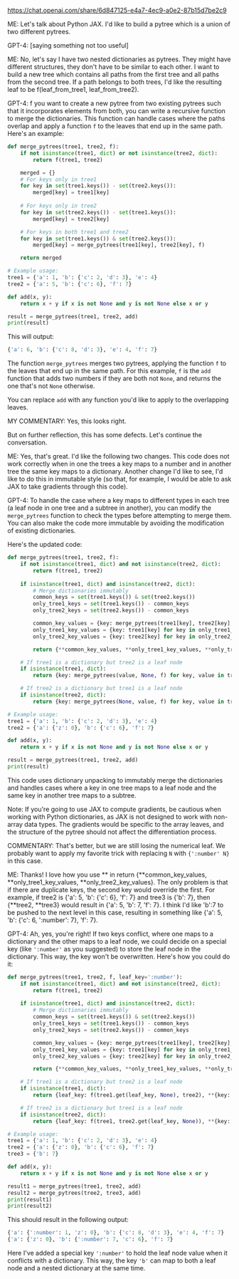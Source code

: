 https://chat.openai.com/share/6d847125-e4a7-4ec9-a0e2-87b15d7be2c9

ME: Let's talk about Python JAX. I'd like to build a pytree which is a union of two different pytrees. 

GPT-4: [saying something not too useful]

ME: No, let's say I have two nested dictionaries as pytrees. They might have different structures, they don't have to be similar to each other. I want to build a new tree which contains all paths from the first tree and all paths from the second tree. If a path belongs to both trees, I'd like the resulting leaf to be f(leaf_from_tree1, leaf_from_tree2).

GPT-4: f you want to create a new pytree from two existing pytrees such that it incorporates elements from both, you can write a recursive function to merge the dictionaries. This function can handle cases where the paths overlap and apply a function `f` to the leaves that end up in the same path. Here's an example:

```python
def merge_pytrees(tree1, tree2, f):
    if not isinstance(tree1, dict) or not isinstance(tree2, dict):
        return f(tree1, tree2)

    merged = {}
    # For keys only in tree1
    for key in set(tree1.keys()) - set(tree2.keys()):
        merged[key] = tree1[key]
        
    # For keys only in tree2
    for key in set(tree2.keys()) - set(tree1.keys()):
        merged[key] = tree2[key]

    # For keys in both tree1 and tree2
    for key in set(tree1.keys()) & set(tree2.keys()):
        merged[key] = merge_pytrees(tree1[key], tree2[key], f)

    return merged

# Example usage:
tree1 = {'a': 1, 'b': {'c': 2, 'd': 3}, 'e': 4}
tree2 = {'a': 5, 'b': {'c': 6}, 'f': 7}

def add(x, y):
    return x + y if x is not None and y is not None else x or y

result = merge_pytrees(tree1, tree2, add)
print(result)
```

This will output:

```python
{'a': 6, 'b': {'c': 8, 'd': 3}, 'e': 4, 'f': 7}
```

The function `merge_pytrees` merges two pytrees, applying the function `f` to the leaves that end up in the same path. For this example, `f` is the `add` function that adds two numbers if they are both not `None`, and returns the one that's not `None` otherwise.

You can replace `add` with any function you'd like to apply to the overlapping leaves.

MY COMMENTARY: Yes, this looks right.

But on further reflection, this has some defects. Let's continue the conversation.

ME: Yes, that's great. I'd like the following two changes. This code does not work correctly when in one the trees a key maps to a number and in another tree the same key maps to a dictionary. Another change I'd like to see, I'd like to do this in immutable style (so that, for example, I would be able to ask JAX to take gradients through this code). 

GPT-4: To handle the case where a key maps to different types in each tree (a leaf node in one tree and a subtree in another), you can modify the `merge_pytrees` function to check the types before attempting to merge them. You can also make the code more immutable by avoiding the modification of existing dictionaries.

Here's the updated code:

```python
def merge_pytrees(tree1, tree2, f):
    if not isinstance(tree1, dict) and not isinstance(tree2, dict):
        return f(tree1, tree2)
    
    if isinstance(tree1, dict) and isinstance(tree2, dict):
        # Merge dictionaries immutably
        common_keys = set(tree1.keys()) & set(tree2.keys())
        only_tree1_keys = set(tree1.keys()) - common_keys
        only_tree2_keys = set(tree2.keys()) - common_keys

        common_key_values = {key: merge_pytrees(tree1[key], tree2[key], f) for key in common_keys}
        only_tree1_key_values = {key: tree1[key] for key in only_tree1_keys}
        only_tree2_key_values = {key: tree2[key] for key in only_tree2_keys}

        return {**common_key_values, **only_tree1_key_values, **only_tree2_key_values}

    # If tree1 is a dictionary but tree2 is a leaf node
    if isinstance(tree1, dict):
        return {key: merge_pytrees(value, None, f) for key, value in tree1.items()}

    # If tree2 is a dictionary but tree1 is a leaf node
    if isinstance(tree2, dict):
        return {key: merge_pytrees(None, value, f) for key, value in tree2.items()}

# Example usage:
tree1 = {'a': 1, 'b': {'c': 2, 'd': 3}, 'e': 4}
tree2 = {'a': {'z': 0}, 'b': {'c': 6}, 'f': 7}

def add(x, y):
    return x + y if x is not None and y is not None else x or y

result = merge_pytrees(tree1, tree2, add)
print(result)
```

This code uses dictionary unpacking to immutably merge the dictionaries and handles cases where a key in one tree maps to a leaf node and the same key in another tree maps to a subtree.

Note: If you're going to use JAX to compute gradients, be cautious when working with Python dictionaries, as JAX is not designed to work with non-array data types. The gradients would be specific to the array leaves, and the structure of the pytree should not affect the differentiation process.

COMMENTARY: That's better, but we are still losing the numerical leaf. We probably want to apply my favorite trick with replacing `N` with `{':number' N}` in this case.

ME: Thanks! I love how you use ** in return {**common_key_values, **only_tree1_key_values, **only_tree2_key_values}. The only problem is that if there are duplicate keys, the second key would override the first. For example, if tree2 is {'a': 5, 'b': {'c': 6}, 'f': 7} and tree3 is {'b': 7}, then {**tree2, **tree3} would result in {'a': 5, 'b': 7, 'f': 7}. I think I'd like 'b':7 to be pushed to the next level in this case, resulting in something like {'a': 5, 'b': {'c': 6, ':number': 7}, 'f': 7}.

GPT-4: Ah, yes, you're right! If two keys conflict, where one maps to a dictionary and the other maps to a leaf node, we could decide on a special key (like `':number'` as you suggested) to store the leaf node in the dictionary. This way, the key won't be overwritten. Here's how you could do it:

```python
def merge_pytrees(tree1, tree2, f, leaf_key=':number'):
    if not isinstance(tree1, dict) and not isinstance(tree2, dict):
        return f(tree1, tree2)
    
    if isinstance(tree1, dict) and isinstance(tree2, dict):
        # Merge dictionaries immutably
        common_keys = set(tree1.keys()) & set(tree2.keys())
        only_tree1_keys = set(tree1.keys()) - common_keys
        only_tree2_keys = set(tree2.keys()) - common_keys

        common_key_values = {key: merge_pytrees(tree1[key], tree2[key], f, leaf_key) for key in common_keys}
        only_tree1_key_values = {key: tree1[key] for key in only_tree1_keys}
        only_tree2_key_values = {key: tree2[key] for key in only_tree2_keys}

        return {**common_key_values, **only_tree1_key_values, **only_tree2_key_values}

    # If tree1 is a dictionary but tree2 is a leaf node
    if isinstance(tree1, dict):
        return {leaf_key: f(tree1.get(leaf_key, None), tree2), **{key: merge_pytrees(value, None, f, leaf_key) for key, value in tree1.items()}}

    # If tree2 is a dictionary but tree1 is a leaf node
    if isinstance(tree2, dict):
        return {leaf_key: f(tree1, tree2.get(leaf_key, None)), **{key: merge_pytrees(None, value, f, leaf_key) for key, value in tree2.items()}}

# Example usage:
tree1 = {'a': 1, 'b': {'c': 2, 'd': 3}, 'e': 4}
tree2 = {'a': {'z': 0}, 'b': {'c': 6}, 'f': 7}
tree3 = {'b': 7}

def add(x, y):
    return x + y if x is not None and y is not None else x or y

result1 = merge_pytrees(tree1, tree2, add)
result2 = merge_pytrees(tree2, tree3, add)
print(result1)
print(result2)
```

This should result in the following output:

```python
{'a': {':number': 1, 'z': 0}, 'b': {'c': 8, 'd': 3}, 'e': 4, 'f': 7}
{'a': {'z': 0}, 'b': {':number': 7, 'c': 6}, 'f': 7}
```

Here I've added a special key `':number'` to hold the leaf node value when it conflicts with a dictionary. This way, the key `'b'` can map to both a leaf node and a nested dictionary at the same time.
